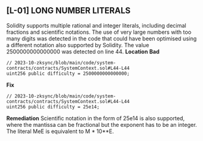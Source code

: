 ## [L-01] LONG NUMBER LITERALS
Solidity supports multiple rational and integer literals, including decimal fractions and scientific notations. 
The use of very large numbers with too many digits was detected in the code that could have been optimised using a different notation also supported by Solidity.
The value 2500000000000000 was detected on line 44.
**Location**
**Bad**
```sol
// 2023-10-zksync/blob/main/code/system-contracts/contracts/SystemContext.sol#L44-L44
uint256 public difficulty = 2500000000000000;
```
**Fix**
```sol
// 2023-10-zksync/blob/main/code/system-contracts/contracts/SystemContext.sol#L44-L44
uint256 public difficulty = 25e14;
```
**Remediation**
Scientific notation in the form of 25e14 is also supported, where the mantissa can be fractional but the exponent has to be an integer. The literal MeE is equivalent to M * 10**E.